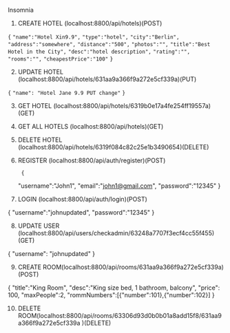 Insomnia

1. CREATE HOTEL (localhost:8800/api/hotels)(POST)

`{`
`"name":"Hotel Xin9.9",`
`"type":"hotel",`
`"city":"Berlin",`
`"address":"somewhere",`
`"distance":"500",`
`"photos":"",`
`"title":"Best Hotel in the City",`
`"desc":"hotel description",`
`"rating":"",`
`"rooms":"",`
`"cheapestPrice":"100"`
`}`

2. UPDATE HOTEL (localhost:8800/api/hotels/631aa9a366f9a272e5cf339a)(PUT)

`{`
`"name": "Hotel Jane 9.9 PUT change"`
`}`

3. GET HOTEL (localhost:8800/api/hotels/6319b0e17a4fe254ff19557a)(GET)

4. GET ALL HOTELS (localhost:8800/api/hotels)(GET)

5. DELETE HOTEL (localhost:8800/api/hotels/6319f084c82c25e1b3490654)(DELETE)

6. REGISTER (localhost:8800/api/auth/register)(POST)

		{
	"username":"John1",
	"email":"john1@gmail.com",
	"password":"12345"
}

7. LOGIN (localhost:8800/api/auth/login)(POST)

{
	"username":"johnupdated",
	"password":"12345"
}

8. UPDATE USER (localhost:8800/api/users/checkadmin/63248a7707f3ecf4cc55f455)(GET)

{
	"username": "johnupdated"
}

9. CREATE ROOM(localhost:8800/api/rooms/631aa9a366f9a272e5cf339a)(POST)

{
	"title":"King Room",
	"desc":"King size bed, 1 bathroom, balcony",
	"price": 100,
	"maxPeople":2,
	"rommNumbers":[{"number":101},{"number":102}]
}

10. DELETE ROOM(localhost:8800/api/rooms/63306d93d0b0b01a8add15f8/631aa9a366f9a272e5cf339a  )(DELETE)
